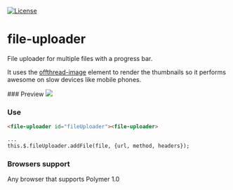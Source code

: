[![License](https://img.shields.io/github/license/sharedlabs/sortable-list.svg?style=flat-square)](https://github.com/sharedlabs/file-uploader/blob/master/LICENSE.md)

# file-uploader

File uploader for multiple files with a progress bar.

It uses the [offthread-image](https://github.com/sharedlabs/offthread-image) element to render the thumbnails so it performs awesome on slow devices like mobile phones.

### Preview
![](https://media.giphy.com/media/l3q2wmnMfDGpVvnxK/giphy.gif)

### Use
```html
<file-uploader id="fileUploader"><file-uploader>

...
this.$.fileUploader.addFile(file, {url, method, headers});
```

### Browsers support

Any browser that supports Polymer 1.0
